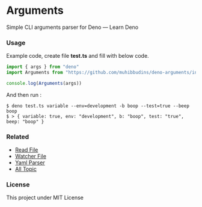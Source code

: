 # Arguments

Simple CLI arguments parser for Deno — Learn Deno

### Usage

Example code, create file **test.ts** and fill with below code.

```ts
import { args } from "deno"
import Arguments from "https://github.com/muhibbudins/deno-arguments/index.ts";

console.log(Arguments(args))
```

And then run :
```
$ deno test.ts variable --env=development -b boop --test=true --beep boop
$ > { variable: true, env: "development", b: "boop", test: "true", beep: "boop" }
```

### Related

- [Read File](https://github.com/muhibbudins/deno-readfile)
- [Watcher File](https://github.com/muhibbudins/deno-watcher)
- [Yaml Parser](https://github.com/muhibbudins/deno-yaml)
- [All Topic](https://github.com/topics/learn-deno)

### License

This project under MIT License